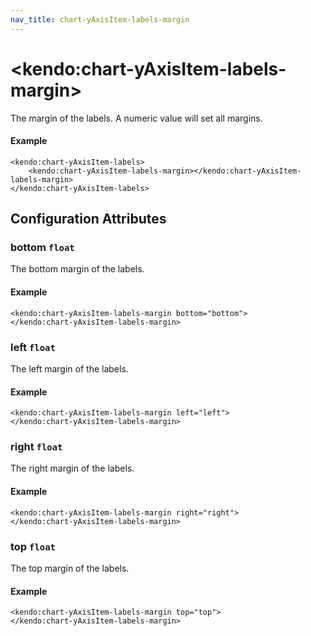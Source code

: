 ```yaml
---
nav_title: chart-yAxisItem-labels-margin
---
```


# \<kendo:chart-yAxisItem-labels-margin\>

The margin of the labels. A numeric value will set all margins.

#### Example
    <kendo:chart-yAxisItem-labels>
        <kendo:chart-yAxisItem-labels-margin></kendo:chart-yAxisItem-labels-margin>
    </kendo:chart-yAxisItem-labels>

## Configuration Attributes

### bottom `float`

The bottom margin of the labels.

#### Example
    <kendo:chart-yAxisItem-labels-margin bottom="bottom">
    </kendo:chart-yAxisItem-labels-margin>

### left `float`

The left margin of the labels.

#### Example
    <kendo:chart-yAxisItem-labels-margin left="left">
    </kendo:chart-yAxisItem-labels-margin>

### right `float`

The right margin of the labels.

#### Example
    <kendo:chart-yAxisItem-labels-margin right="right">
    </kendo:chart-yAxisItem-labels-margin>

### top `float`

The top margin of the labels.

#### Example
    <kendo:chart-yAxisItem-labels-margin top="top">
    </kendo:chart-yAxisItem-labels-margin>

